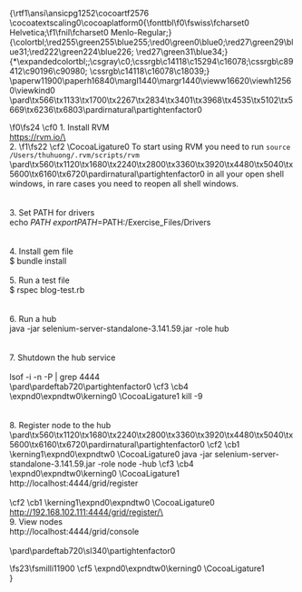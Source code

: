 {\rtf1\ansi\ansicpg1252\cocoartf2576
\cocoatextscaling0\cocoaplatform0{\fonttbl\f0\fswiss\fcharset0 Helvetica;\f1\fnil\fcharset0 Menlo-Regular;}
{\colortbl;\red255\green255\blue255;\red0\green0\blue0;\red27\green29\blue31;\red222\green224\blue226;
\red27\green31\blue34;}
{\*\expandedcolortbl;;\csgray\c0;\cssrgb\c14118\c15294\c16078;\cssrgb\c89412\c90196\c90980;
\cssrgb\c14118\c16078\c18039;}
\paperw11900\paperh16840\margl1440\margr1440\vieww16620\viewh12560\viewkind0
\pard\tx566\tx1133\tx1700\tx2267\tx2834\tx3401\tx3968\tx4535\tx5102\tx5669\tx6236\tx6803\pardirnatural\partightenfactor0

\f0\fs24 \cf0 1. Install RVM \
	https://rvm.io/\
\
2. 
\f1\fs22 \cf2 \CocoaLigature0 To start using RVM you need to run `source /Users/thuhuong/.rvm/scripts/rvm`\
\pard\tx560\tx1120\tx1680\tx2240\tx2800\tx3360\tx3920\tx4480\tx5040\tx5600\tx6160\tx6720\pardirnatural\partightenfactor0
    in all your open shell windows, in rare cases you need to reopen all shell windows.\
\
\
3. Set PATH for drivers\
echo $PATH\
export PATH=$PATH:/Exercise_Files/Drivers\
\
\
4. Install gem file\
$ bundle install\
\
5. Run a test file\
$ rspec blog-test.rb \
\
\
6. Run a hub\
java -jar selenium-server-standalone-3.141.59.jar -role hub \
\
\
7. Shutdown the hub service\
\
lsof -i -n -P | grep 4444\
\pard\pardeftab720\partightenfactor0
\cf3 \cb4 \expnd0\expndtw0\kerning0
\CocoaLigature1 kill -9 <PID>\
\
\
8. Register node to the hub\
\pard\tx560\tx1120\tx1680\tx2240\tx2800\tx3360\tx3920\tx4480\tx5040\tx5600\tx6160\tx6720\pardirnatural\partightenfactor0
\cf2 \cb1 \kerning1\expnd0\expndtw0 \CocoaLigature0 java -jar selenium-server-standalone-3.141.59.jar -role node -hub \cf3 \cb4 \expnd0\expndtw0\kerning0
\CocoaLigature1 http://localhost:4444/grid/register\
\
\cf2 \cb1 \kerning1\expnd0\expndtw0 \CocoaLigature0 http://192.168.102.111:4444/grid/register/\
\
9. View nodes\
http://localhost:4444/grid/console\
\
\pard\pardeftab720\sl340\partightenfactor0

\fs23\fsmilli11900 \cf5 \expnd0\expndtw0\kerning0
\CocoaLigature1 \
}